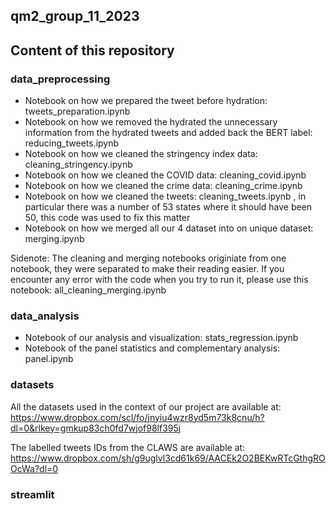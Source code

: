 ## qm2_group_11_2023
## Content of this repository

### data_preprocessing
* Notebook on how we prepared the tweet before hydration: tweets_preparation.ipynb
* Notebook on how we removed the hydrated the unnecessary information from the hydrated tweets and added back the BERT label: reducing_tweets.ipynb
* Notebook on how we cleaned the stringency index data: cleaning_stringency.ipynb
* Notebook on how we cleaned the COVID data: cleaning_covid.ipynb
* Notebook on how we cleaned the crime data: cleaning_crime.ipynb
* Notebook on how we cleaned the tweets: cleaning_tweets.ipynb , in particular there was a number of 53 states where it should have been 50, this code was used to fix this matter
* Notebook on how we merged all our 4 dataset into on unique dataset: merging.ipynb

Sidenote: The cleaning and merging notebooks originiate from one notebook, they were separated to make their reading easier. If you encounter any error with the code when you try to run it, please use this notebook: all_cleaning_merging.ipynb

### data_analysis
* Notebook of our analysis and visualization: stats_regression.ipynb
* Notebook of the panel statistics and complementary analysis: panel.ipynb


### datasets
All the datasets used in the context of our project are available at: https://www.dropbox.com/scl/fo/jnyiu4wzr8yd5m73k8cnu/h?dl=0&rlkey=gmkup83ch0fd7wjof98lf395j

The labelled tweets IDs from the CLAWS are available at: https://www.dropbox.com/sh/g9uglvl3cd61k69/AACEk2O2BEKwRTcGthgROOcWa?dl=0

### streamlit
